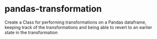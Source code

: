 # pandas-transformation

Create a Class for performing transformations on a Pandas dataframe, keeping track of the transformations and being able to revert to an earlier state in the transformation
